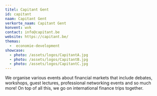 ```yaml
---
titel: Capitant Gent
id: capitant
naam: Capitant Gent
verkorte_naam: Capitant Gent
konvent: wvk
contact: info@capitant.be
website: https://capitant.be/
themas:
  -  economie-development
showcase:
  - photo: /assets/logos/CapitantA.jpg
  - photo: /assets/logos/CapitantB.jpg
  - photo: /assets/logos/CapitantC.jpg
---
```


We organise various events about financial markets that include debates, workshops, guest lectures, professional networking events and so much more! On top of all this, we go on international finance trips together.
